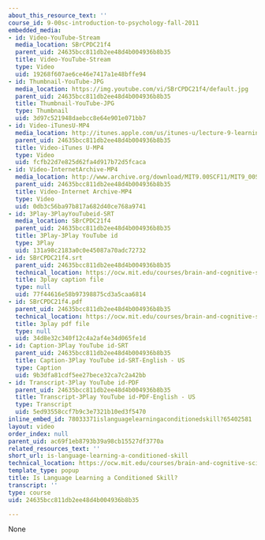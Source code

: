```yaml
---
about_this_resource_text: ''
course_id: 9-00sc-introduction-to-psychology-fall-2011
embedded_media:
- id: Video-YouTube-Stream
  media_location: SBrCPDC21f4
  parent_uid: 24635bcc811db2ee48d4b004936b8b35
  title: Video-YouTube-Stream
  type: Video
  uid: 19268f607ae6ce46e7417a1e48bffe94
- id: Thumbnail-YouTube-JPG
  media_location: https://img.youtube.com/vi/SBrCPDC21f4/default.jpg
  parent_uid: 24635bcc811db2ee48d4b004936b8b35
  title: Thumbnail-YouTube-JPG
  type: Thumbnail
  uid: 3d97c521948daebcc8e64e901e071bb7
- id: Video-iTunesU-MP4
  media_location: http://itunes.apple.com/us/itunes-u/lecture-9-learning/id501335817?i=111090468
  parent_uid: 24635bcc811db2ee48d4b004936b8b35
  title: Video-iTunes U-MP4
  type: Video
  uid: fcfb22d7e825d62fa4d917b72d5fcaca
- id: Video-InternetArchive-MP4
  media_location: http://www.archive.org/download/MIT9.00SCF11/MIT9_00SCF11_lec09_300k.mp4
  parent_uid: 24635bcc811db2ee48d4b004936b8b35
  title: Video-Internet Archive-MP4
  type: Video
  uid: 0db3c56ba97b817a682d40ce768a9741
- id: 3Play-3PlayYouTubeid-SRT
  media_location: SBrCPDC21f4
  parent_uid: 24635bcc811db2ee48d4b004936b8b35
  title: 3Play-3Play YouTube id
  type: 3Play
  uid: 131a98c2183a0c0e45087a70adc72732
- id: SBrCPDC21f4.srt
  parent_uid: 24635bcc811db2ee48d4b004936b8b35
  technical_location: https://ocw.mit.edu/courses/brain-and-cognitive-sciences/9-00sc-introduction-to-psychology-fall-2011/learning/is-language-learning-a-conditioned-skill/SBrCPDC21f4.srt
  title: 3play caption file
  type: null
  uid: 77f44616e58b97398875cd3a5caa6814
- id: SBrCPDC21f4.pdf
  parent_uid: 24635bcc811db2ee48d4b004936b8b35
  technical_location: https://ocw.mit.edu/courses/brain-and-cognitive-sciences/9-00sc-introduction-to-psychology-fall-2011/learning/is-language-learning-a-conditioned-skill/SBrCPDC21f4.pdf
  title: 3play pdf file
  type: null
  uid: 34d8e32c340f12c4a2af4e34d065fe1d
- id: Caption-3Play YouTube id-SRT
  parent_uid: 24635bcc811db2ee48d4b004936b8b35
  title: Caption-3Play YouTube id-SRT-English - US
  type: Caption
  uid: 9b3dfa81cdf5ee27bece32ca7c2a42bb
- id: Transcript-3Play YouTube id-PDF
  parent_uid: 24635bcc811db2ee48d4b004936b8b35
  title: Transcript-3Play YouTube id-PDF-English - US
  type: Transcript
  uid: 5ed93558ccf7b9c3e7321b10ed3f5470
inline_embed_id: 78033371islanguagelearningaconditionedskill?65402581
layout: video
order_index: null
parent_uid: ac69f1eb8793b39a98cb15527df3770a
related_resources_text: ''
short_url: is-language-learning-a-conditioned-skill
technical_location: https://ocw.mit.edu/courses/brain-and-cognitive-sciences/9-00sc-introduction-to-psychology-fall-2011/learning/is-language-learning-a-conditioned-skill
template_type: popup
title: Is Language Learning a Conditioned Skill?
transcript: ''
type: course
uid: 24635bcc811db2ee48d4b004936b8b35

---
```

None